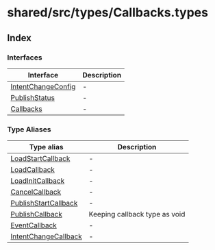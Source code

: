 # shared/src/types/Callbacks.types

## Index

### Interfaces

| Interface | Description |
| ------ | ------ |
| [IntentChangeConfig](interfaces/intent-change-config.md) | - |
| [PublishStatus](interfaces/publish-status.md) | - |
| [Callbacks](interfaces/callbacks.md) | - |

### Type Aliases

| Type alias | Description |
| ------ | ------ |
| [LoadStartCallback](type-aliases/load-start-callback.md) | - |
| [LoadCallback](type-aliases/load-callback.md) | - |
| [LoadInitCallback](type-aliases/load-init-callback.md) | - |
| [CancelCallback](type-aliases/cancel-callback.md) | - |
| [PublishStartCallback](type-aliases/publish-start-callback.md) | - |
| [PublishCallback](type-aliases/publish-callback.md) | Keeping callback type as void | Promise<PublishStatus> for the publish operation, to handle promises as well |
| [EventCallback](type-aliases/event-callback.md) | - |
| [IntentChangeCallback](type-aliases/intent-change-callback.md) | - |
